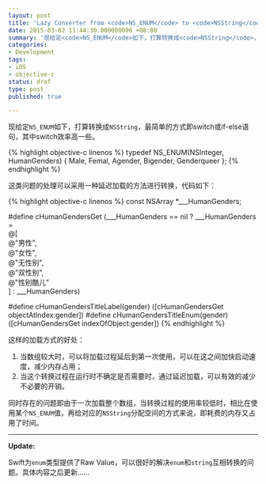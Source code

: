 ```yaml
---
layout: post
title: 'Lazy Converter from <code>NS_ENUM</code> to <code>NSString</code>'
date: 2015-03-02 11:44:30.000000000 +08:00
summary: '现给定<code>NS_ENUM</code>如下，打算转换成<code>NSString</code>，最简单的方式即switch或if-else语句，其中switch效率高一些。'
categories:
- Development
tags:
- iOS
- objective-c
status: draf
type: post
published: true

---
```


现给定`NS_ENUM`如下，打算转换成`NSString`，最简单的方式即switch或if-else语句，其中switch效率高一些。

{% highlight objective-c linenos %}
typedef NS_ENUM(NSInteger, HumanGenders) {
    Male,
    Femal,
    Agender,
    Bigender,
    Genderqueer
};
{% endhighlight %}

这类问题的处理可以采用一种延迟加载的方法进行转换，代码如下：

{% highlight objective-c linenos %}
const NSArray *___HumanGenders;

#define cHumanGendersGet (___HumanGenders == nil ? ___HumanGenders =\
@[\
@"男性",\
@"女性",\
@"无性别",\
@"双性别",\
@"性别酷儿"\
] : ___HumanGenders)

#define cHumanGendersTitleLabel(gender) ([cHumanGendersGet objectAtIndex:gender])
#define cHumanGendersTitleEnum(gender) ([cHumanGendersGet indexOfObject:gender])
{% endhighlight %}

这样的加载方式的好处：

1. 当数组较大时，可以将加载过程延后到第一次使用，可以在这之间加快启动速度，减少内存占用；
2. 当这个转换过程在运行时不确定是否需要时，通过延迟加载，可以有效的减少不必要的开销。

同时存在的问题即由于一次加载整个数组，当转换过程的使用率较低时，相比在使用某个`NS_ENUM`值，再给对应的`NSString`分配空间的方式来说，即耗费的内存又占用了时间。


--------

**Update:**

Swift为`enum`类型提供了Raw Value，可以很好的解决`enum`和`string`互相转换的问题。具体内容之后更新......
